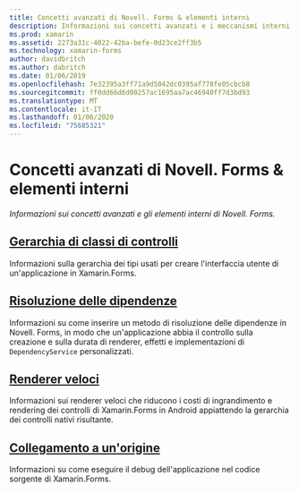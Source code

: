 ```yaml
---
title: Concetti avanzati di Novell. Forms & elementi interni
description: Informazioni sui concetti avanzati e i meccanismi interni di Xamarin.Forms.
ms.prod: xamarin
ms.assetid: 2273a31c-4022-42ba-befe-0d23ce2ff3b5
ms.technology: xamarin-forms
author: davidbritch
ms.author: dabritch
ms.date: 01/06/2019
ms.openlocfilehash: 7e32395a3ff71a9d5042dc0395af778fe05cbcb8
ms.sourcegitcommit: ff0dd66d6d00257ac1695aa7ac46940ff7d3bd93
ms.translationtype: MT
ms.contentlocale: it-IT
ms.lasthandoff: 01/06/2020
ms.locfileid: "75685321"
---
```

# <a name="xamarinforms-advanced-concepts--internals"></a>Concetti avanzati di Novell. Forms & elementi interni

_Informazioni sui concetti avanzati e gli elementi interni di Novell. Forms._

## <a name="controls-class-hierarchyclass-hierarchymd"></a>[Gerarchia di classi di controlli](class-hierarchy.md)

Informazioni sulla gerarchia dei tipi usati per creare l'interfaccia utente di un'applicazione in Xamarin.Forms.

## <a name="dependency-resolutiondependency-resolutionmd"></a>[Risoluzione delle dipendenze](dependency-resolution.md)

Informazioni su come inserire un metodo di risoluzione delle dipendenze in Novell. Forms, in modo che un'applicazione abbia il controllo sulla creazione e sulla durata di renderer, effetti e implementazioni di `DependencyService` personalizzati.

## <a name="fast-renderersfast-renderersmd"></a>[Renderer veloci](fast-renderers.md)

Informazioni sui renderer veloci che riducono i costi di ingrandimento e rendering dei controlli di Xamarin.Forms in Android appiattendo la gerarchia dei controlli nativi risultante.

## <a name="source-linksourcelinkmd"></a>[Collegamento a un'origine](sourcelink.md)

Informazioni su come eseguire il debug dell'applicazione nel codice sorgente di Xamarin.Forms.

